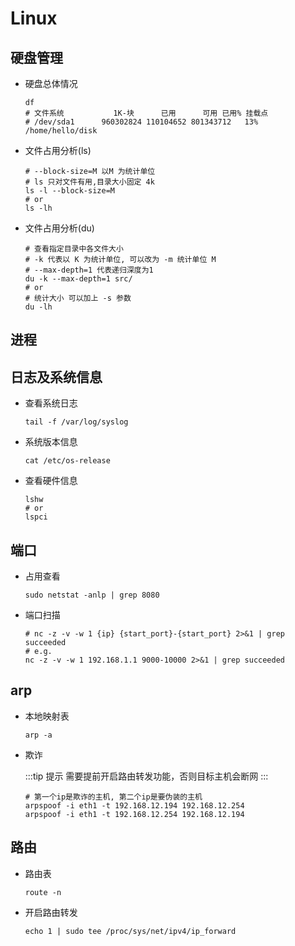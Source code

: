 # Linux

## 硬盘管理

- 硬盘总体情况

	```shell
	df
	# 文件系统           1K-块      已用      可用 已用% 挂载点
	# /dev/sda1      960302824 110104652 801343712   13% /home/hello/disk
	```

- 文件占用分析(ls)

	```shell
	# --block-size=M 以M 为统计单位
	# ls 只对文件有用,目录大小固定 4k
	ls -l --block-size=M
	# or
	ls -lh
	```

- 文件占用分析(du)

	```shell
	# 查看指定目录中各文件大小
	# -k 代表以 K 为统计单位, 可以改为 -m 统计单位 M 
	# --max-depth=1 代表递归深度为1
	du -k --max-depth=1 src/
	# or 
	# 统计大小 可以加上 -s 参数
	du -lh 
	```

## 进程

## 日志及系统信息

- 查看系统日志

	```shell
	tail -f /var/log/syslog
	```

- 系统版本信息

	```shell
	cat /etc/os-release
	```

- 查看硬件信息

	```shell
	lshw
	# or
	lspci
	```

## 端口

- 占用查看

	```shell
	sudo netstat -anlp | grep 8080
	```

- 端口扫描

	```shell
	# nc -z -v -w 1 {ip} {start_port}-{start_port} 2>&1 | grep succeeded 
	# e.g.
	nc -z -v -w 1 192.168.1.1 9000-10000 2>&1 | grep succeeded
	```
## arp

- 本地映射表

	```shell
	arp -a
	```

- 欺诈

	:::tip 提示
	需要提前开启路由转发功能，否则目标主机会断网
	:::

	```shell
	# 第一个ip是欺诈的主机, 第二个ip是要伪装的主机
	arpspoof -i eth1 -t 192.168.12.194 192.168.12.254
	arpspoof -i eth1 -t 192.168.12.254 192.168.12.194
	```

## 路由

- 路由表

	```shell
	route -n
	```

- 开启路由转发

	```shell
	echo 1 | sudo tee /proc/sys/net/ipv4/ip_forward
	```
